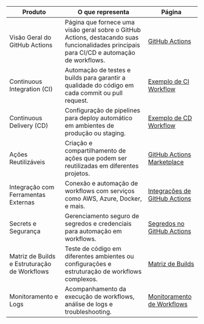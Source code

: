| **Produto**               | **O que representa**                                                                                  | **Página**                                               |
|---------------------------|------------------------------------------------------------------------------------------------------|----------------------------------------------------------|
| Visão Geral do GitHub Actions | Página que fornece uma visão geral sobre o GitHub Actions, destacando suas funcionalidades principais para CI/CD e automação de workflows. | [GitHub Actions](https://github.com/features/actions)    |
| Continuous Integration (CI)| Automação de testes e builds para garantir a qualidade do código em cada commit ou pull request.     | [Exemplo de CI Workflow](https://github.com/actions/starter-workflows/blob/main/ci/node.js.yml) |
| Continuous Delivery (CD)   | Configuração de pipelines para deploy automático em ambientes de produção ou staging.               | [Exemplo de CD Workflow](https://github.com/actions/starter-workflows/blob/main/deployments/aws.yml) |
| Ações Reutilizáveis        | Criação e compartilhamento de ações que podem ser reutilizadas em diferentes projetos.               | [GitHub Actions Marketplace](https://github.com/marketplace?type=actions) |
| Integração com Ferramentas Externas | Conexão e automação de workflows com serviços como AWS, Azure, Docker, e mais.           | [Integrações de GitHub Actions](https://github.com/marketplace/actions?category=continuous-integration) |
| Secrets e Segurança        | Gerenciamento seguro de segredos e credenciais para automação em workflows.                         | [Segredos no GitHub Actions](https://docs.github.com/pt/actions/security-for-github-actions/security-guides/security-hardening-for-github-actions) |
| Matriz de Builds e Estruturação de Workflows | Teste de código em diferentes ambientes ou configurações e estruturação de workflows complexos. | [Matriz de Builds](https://docs.github.com/en/actions/using-jobs/using-a-matrix-for-your-jobs) |
| Monitoramento e Logs       | Acompanhamento da execução de workflows, análise de logs e troubleshooting.                        | [Monitoramento de Workflows](https://docs.github.com/en/actions/monitoring-and-troubleshooting-workflows) |